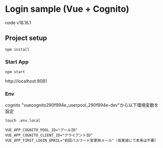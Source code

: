 # Login sample (Vue + Cognito)

node v18.16.1

## Project setup

```
npm install
```

### Start App

```
npm start
```

http://localhost:8081

### Env

cognito "vuecognito290f994e_userpool_290f994e-dev"から以下環境変数を設定

```
touch .env.local

VUE_APP_COGNITO_POOL_ID="プールID"
VUE_APP_COGNITO_CLIENT_ID="クライアントID"
VUE_APP_FIRST_LOGIN_EMAIL="初回パスワード変更用メール"（仮実装にて本来は不要）
```
